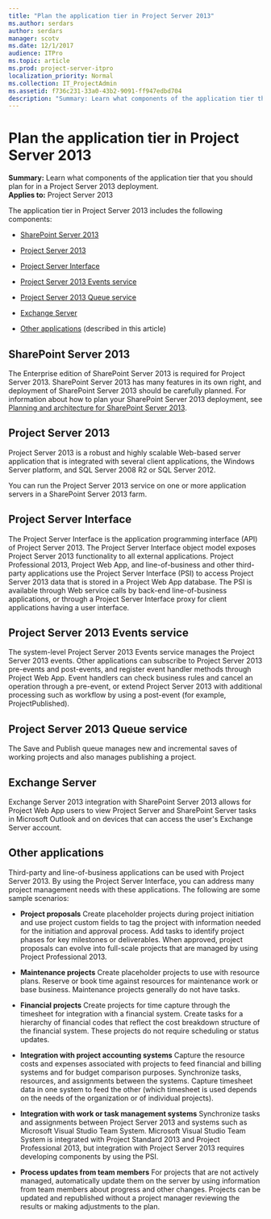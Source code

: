 ```yaml
---
title: "Plan the application tier in Project Server 2013"
ms.author: serdars
author: serdars
manager: scotv
ms.date: 12/1/2017
audience: ITPro
ms.topic: article
ms.prod: project-server-itpro
localization_priority: Normal
ms.collection: IT_ProjectAdmin
ms.assetid: f736c231-33a0-43b2-9091-ff947edbd704
description: "Summary: Learn what components of the application tier that you should plan for in a Project Server 2013 deployment."
---
```


# Plan the application tier in Project Server 2013
 
 **Summary:** Learn what components of the application tier that you should plan for in a Project Server 2013 deployment.<br/>
**Applies to:** Project Server 2013
  
The application tier in Project Server 2013 includes the following components:
  
- [SharePoint Server 2013](#SharePointServer)
    
- [Project Server 2013](#section1)
    
- [Project Server Interface](#section2)
    
- [Project Server 2013 Events service](#section3)
    
- [Project Server 2013 Queue service](#section4)
    
- [Exchange Server](#exchange)
    
- [Other applications](#section5) (described in this article)
    
## SharePoint Server 2013
<a name="SharePointServer"> </a>

The Enterprise edition of SharePoint Server 2013 is required for Project Server 2013. SharePoint Server 2013 has many features in its own right, and deployment of SharePoint Server 2013 should be carefully planned. For information about how to plan your SharePoint Server 2013 deployment, see [Planning and architecture for SharePoint Server 2013](https://technet.microsoft.com/library/0ed0b44c-d60d-4b85-87de-19065d968835.aspx).
  
## Project Server 2013
<a name="section1"> </a>

Project Server 2013 is a robust and highly scalable Web-based server application that is integrated with several client applications, the Windows Server platform, and SQL Server 2008 R2 or SQL Server 2012.
  
You can run the Project Server 2013 service on one or more application servers in a SharePoint Server 2013 farm.
  
## Project Server Interface
<a name="section2"> </a>

The Project Server Interface is the application programming interface (API) of Project Server 2013. The Project Server Interface object model exposes Project Server 2013 functionality to all external applications. Project Professional 2013, Project Web App, and line-of-business and other third-party applications use the Project Server Interface (PSI) to access Project Server 2013 data that is stored in a Project Web App database. The PSI is available through Web service calls by back-end line-of-business applications, or through a Project Server Interface proxy for client applications having a user interface.
  
## Project Server 2013 Events service
<a name="section3"> </a>

The system-level Project Server 2013 Events service manages the Project Server 2013 events. Other applications can subscribe to Project Server 2013 pre-events and post-events, and register event handler methods through Project Web App. Event handlers can check business rules and cancel an operation through a pre-event, or extend Project Server 2013 with additional processing such as workflow by using a post-event (for example, ProjectPublished).
  
## Project Server 2013 Queue service
<a name="section4"> </a>

The Save and Publish queue manages new and incremental saves of working projects and also manages publishing a project.
  
## Exchange Server
<a name="exchange"> </a>

Exchange Server 2013 integration with SharePoint Server 2013 allows for Project Web App users to view Project Server and SharePoint Server tasks in Microsoft Outlook and on devices that can access the user's Exchange Server account.
  
## Other applications
<a name="section5"> </a>

Third-party and line-of-business applications can be used with Project Server 2013. By using the Project Server Interface, you can address many project management needs with these applications. The following are some sample scenarios:
  
- **Project proposals** Create placeholder projects during project initiation and use project custom fields to tag the project with information needed for the initiation and approval process. Add tasks to identify project phases for key milestones or deliverables. When approved, project proposals can evolve into full-scale projects that are managed by using Project Professional 2013.
    
- **Maintenance projects** Create placeholder projects to use with resource plans. Reserve or book time against resources for maintenance work or base business. Maintenance projects generally do not have tasks.
    
- **Financial projects** Create projects for time capture through the timesheet for integration with a financial system. Create tasks for a hierarchy of financial codes that reflect the cost breakdown structure of the financial system. These projects do not require scheduling or status updates.
    
- **Integration with project accounting systems** Capture the resource costs and expenses associated with projects to feed financial and billing systems and for budget comparison purposes. Synchronize tasks, resources, and assignments between the systems. Capture timesheet data in one system to feed the other (which timesheet is used depends on the needs of the organization or of individual projects).
    
- **Integration with work or task management systems** Synchronize tasks and assignments between Project Server 2013 and systems such as Microsoft Visual Studio Team System. Microsoft Visual Studio Team System is integrated with Project Standard 2013 and Project Professional 2013, but integration with Project Server 2013 requires developing components by using the PSI.
    
- **Process updates from team members** For projects that are not actively managed, automatically update them on the server by using information from team members about progress and other changes. Projects can be updated and republished without a project manager reviewing the results or making adjustments to the plan.
    

